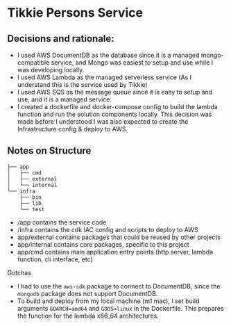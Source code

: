 # Tikkie Persons Service

## Decisions and rationale:

- I used AWS DocumentDB as the database since it is a managed mongo-compatible service, and Mongo was easiest to setup and use while I was developing locally.
- I used AWS Lambda as the managed serverless service (As I understand this is the service used by Tikkie)
- I used AWS SQS as the message queue since it is easy to setup and use, and it is a managed service.
- I created a dockerfile and docker-compose config to build the lambda function and run the solution components locally. This decision was made before I understood I was also expected to create the Infrastructure config & deploy to AWS.

## Notes on Structure

```
├── app
│   ├── cmd
│   ├── external
│   └── internal
└── infra
    ├── bin
    ├── lib
    └── test
```

- /app contains the service code
- /infra contains the cdk IAC config and scripts to deploy to AWS
- app/external contains packages that could be reused by other projects
- app/internal contains core packages, specific to this project
- app/cmd contains main application entry points (http server, lambda function, cli interface, etc)

Gotchas

- I had to use the `aws-sdk` package to connect to DocumentDB, since the `mongodb` package does not support DocumentDB.
- To build and deploy from my local machine (m1 mac), I set build arguments `GOARCH=amd64` and `GOOS=linux` in the Dockerfile. This prepares the function for the lambda x86_64 architectures.
